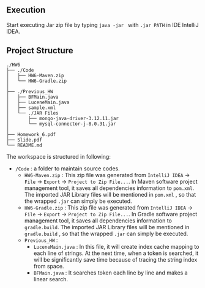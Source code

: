 ## Execution

Start executing Jar zip file by typing `java -jar ` with `.jar PATH`  in IDE IntelliJ IDEA.

## Project Structure

```
./HW6
├── ./Code
│   ├── HW6-Maven.zip
│   └── HW6-Gradle.zip
│
├── ./Previous_HW
│   ├── BFMain.java
│   ├── LuceneMain.java
│   ├── sample.xml
│   └── ./JAR Files
│       ├── mongo-java-driver-3.12.11.jar
│       └── mysql-connector-j-8.0.31.jar
│
├── Homework_6.pdf
├── Slide.pdf
└── README.md
```

The workspace is structured in following:

- `/Code` : a folder to maintain source codes.
    - `HW6-Maven.zip` : This zip file was generated from `IntelliJ IDEA` -> `File` -> `Export` -> `Project to Zip File...`. In Maven software project management tool, it saves all dependencies information to `pom.xml`. The imported JAR Library files will be mentioned in `pom.xml` , so that the wrapped `.jar` can simply be executed.
    - `HW6-Gradle.zip` : This zip file was generated from `IntelliJ IDEA` -> `File` -> `Export` -> `Project to Zip File...`. In Gradle software project management tool, it saves all dependencies information to `gradle.build`. The imported JAR Library files will be mentioned in `gradle.build` , so that the wrapped `.jar` can simply be executed.
    - `Previous_HW` : 
        - `LuceneMain.java` : In this file, it will create index cache mapping to each line of strings. At the next time, when a token is searched, it will be significantly save time because of tracing the string index from space.
        - `BFMain.java` : It searches token each line by line and makes a linear search.

